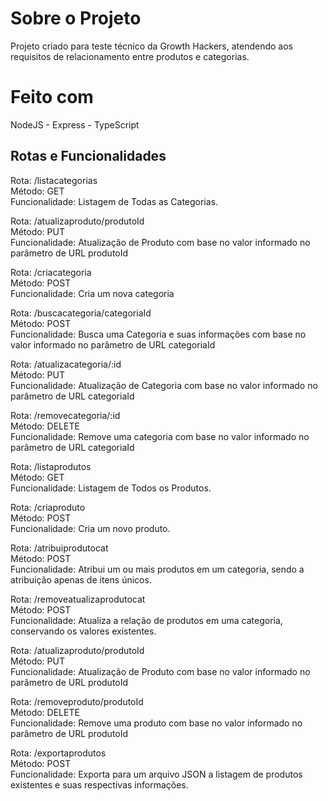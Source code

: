 <!DOCTYPE html>
<html>

<head>
  <meta charset="utf-8">
  <meta name="viewport" content="width=device-width, initial-scale=1.0">
  
  <link rel="stylesheet" href="https://stackedit.io/style.css" />
</head>

<body class="stackedit">
  <div class="stackedit__html"><h1 id="sobre-o-projeto">Sobre o Projeto</h1>
<p>Projeto criado para teste técnico da Growth Hackers, atendendo aos requisitos de relacionamento entre produtos e categorias.</p>
<h1 id="feito-com">Feito com</h1>
<p>NodeJS - Express - TypeScript</p>
<h2 id="rotas-e-funcionalidades">Rotas e Funcionalidades</h2>
<p>Rota: /listacategorias<br>
Método: GET<br>
Funcionalidade: Listagem de Todas as Categorias.</p>
<p>Rota: /atualizaproduto/produtoId<br>
Método: PUT<br>
Funcionalidade: Atualização de Produto com base no valor informado no parâmetro de URL produtoId</p>
<p>Rota: /criacategoria<br>
Método: POST<br>
Funcionalidade: Cria um nova categoria</p>
<p>Rota: /buscacategoria/categoriaId<br>
Método: POST<br>
Funcionalidade: Busca uma Categoria e suas informações com base no valor informado no parâmetro de URL categoriaId</p>
<p>Rota: /atualizacategoria/:id<br>
Método: PUT<br>
Funcionalidade: Atualização de Categoria com base no valor informado no parâmetro de URL categoriaId</p>
<p>Rota: /removecategoria/:id<br>
Método: DELETE<br>
Funcionalidade: Remove uma categoria com base no valor informado no parâmetro de URL categoriaId</p>
<p>Rota: /listaprodutos<br>
Método: GET<br>
Funcionalidade: Listagem de Todos os Produtos.</p>
<p>Rota: /criaproduto<br>
Método: POST<br>
Funcionalidade: Cria um novo produto.</p>
<p>Rota: /atribuiprodutocat<br>
Método: POST<br>
Funcionalidade: Atribui um ou mais produtos em um categoria, sendo a atribuição apenas de itens únicos.</p>
<p>Rota: /removeatualizaprodutocat<br>
Método: POST<br>
Funcionalidade: Atualiza a relação de produtos em uma categoria, conservando os valores existentes.</p>
<p>Rota: /atualizaproduto/produtoId<br>
Método: PUT<br>
Funcionalidade: Atualização de Produto com base no valor informado no parâmetro de URL produtoId</p>
<p>Rota: /removeproduto/produtoId<br>
Método: DELETE<br>
Funcionalidade: Remove uma produto com base no valor informado no parâmetro de URL produtoId</p>
<p>Rota: /exportaprodutos<br>
Método: POST<br>
Funcionalidade: Exporta para um arquivo JSON a listagem de produtos existentes e suas respectivas informações.</p>
</div>
</body>

</html>
